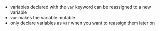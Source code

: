 + variables declared with the `var` keyword can be reassigned to a new variable
+ `var` makes the variable mutable
+ only declare variables as `var` when you want to reassign them later on

